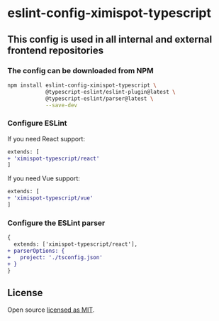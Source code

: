 # eslint-config-ximispot-typescript

## This config is used in all internal and external frontend repositories

### The config can be downloaded from NPM

```bash
npm install eslint-config-ximispot-typescript \
            @typescript-eslint/eslint-plugin@latest \
            @typescript-eslint/parser@latest \
            --save-dev
```

### Configure ESLint

If you need React support:
```diff
extends: [
+ 'ximispot-typescript/react'
]
```

If you need Vue support:
```diff
extends: [
+ 'ximispot-typescript/vue'
]
```

### Configure the ESLint parser

```diff
{
  extends: ['ximispot-typescript/react'],
+ parserOptions: {
+   project: './tsconfig.json'
+ }
}
```

## License

Open source [licensed as MIT](https://github.com/ximispot/eslint-config-ximispot-typescript/blob/master/LICENSE).